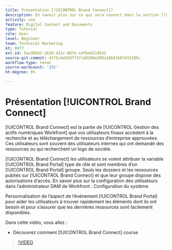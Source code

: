 ```yaml
---
title: Présentation [!UICONTROL Brand Connect]?
description: En savoir plus sur ce qui sera couvert dans la section [!UICONTROL Gestion des actifs numériques Workfront] Administrateur, cours de personnalisation de Brand Connect Partie 3.
activity: use
feature: Digital Content and Documents
type: Tutorial
role: User
level: Beginner
team: Technical Marketing
kt: 8977
exl-id: 5acd8581-1629-421c-867e-cefbeb214832
source-git-commit: d1f5c4a558f737cb8188e209a16b91b67d32285c
workflow-type: tm+mt
source-wordcount: '152'
ht-degree: 0%

---
```


# Présentation [!UICONTROL Brand Connect]

[!UICONTROL Brand Connect] est la partie de [!UICONTROL Gestion des actifs numériques Workfront] que vos utilisateurs finaux accèdent à la recherche et au téléchargement de ressources d’entreprise approuvées. Ces utilisateurs sont souvent des utilisateurs internes qui ont demandé des ressources ou qui recherchent un logo de société.

[!UICONTROL Brand Connect] les utilisateurs se voient attribuer la variable [!UICONTROL Brand Portal] type de rôle et sont membres d’un [!UICONTROL Brand Portal] groupe. Seuls les dossiers et les ressources publiés sur [!UICONTROL Brand Connect] et que leur groupe dispose des autorisations d’accès. En savoir plus sur la configuration des utilisateurs dans l’administrateur DAM de Workfront : Configuration du système.

<!-- Need the cross-reference link to other LP, mentioned above -->

Personnalisation de l’aspect de l’événement [!UICONTROL Brand Portal] pour aider les utilisateurs à trouver rapidement les éléments dont ils ont besoin et pour s’assurer que les dernières ressources sont facilement disponibles.

Dans cette vidéo, vous allez :

* Découvrez comment [!UICONTROL Brand Connect] course

>[!VIDEO](https://video.tv.adobe.com/v/335240/?quality=12)

<!-- Learn more graphic and link to article, below
* Workfront DAM within Workfront
 -->
